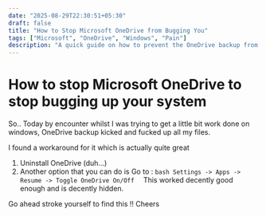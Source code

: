```yaml
---
date: "2025-08-29T22:30:51+05:30"
draft: false
title: "How to Stop Microsoft OneDrive from Bugging You"
tags: ["Microsoft", "OneDrive", "Windows", "Pain"]
description: "A quick guide on how to prevent the OneDrive backup from taking over your files on Windows, with simple workarounds"
---
```


# How to stop Microsoft OneDrive to stop bugging up your system

So.. Today by encounter whilst I was trying to get a little bit work done on windows, OneDrive backup kicked and fucked up all my files.

I found a workaround for it which is actually quite great

1. Uninstall OneDrive (duh...)
2. Another option that you can do is
   Go to :
   `bash
Settings -> Apps -> Resume -> Toggle OneDrive On/Off 
`
   This worked decently good enough and is decently hidden.

Go ahead stroke yourself to find this !! Cheers
